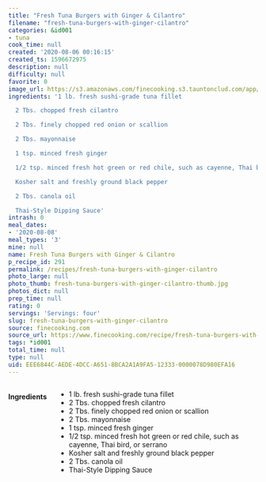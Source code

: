 ```yaml
---
title: "Fresh Tuna Burgers with Ginger & Cilantro"
filename: "fresh-tuna-burgers-with-ginger-cilantro"
categories: &id001
- tuna
cook_time: null
created: '2020-08-06 00:16:15'
created_ts: 1596672975
description: null
difficulty: null
favorite: 0
image_url: https://s3.amazonaws.com/finecooking.s3.tauntonclud.com/app/uploads/2017/04/18235715/051094046-01-tuna-burger-recipe-main.jpg
ingredients: '1 lb. fresh sushi-grade tuna fillet

  2 Tbs. chopped fresh cilantro

  2 Tbs. finely chopped red onion or scallion

  2 Tbs. mayonnaise

  1 tsp. minced fresh ginger

  1/2 tsp. minced fresh hot green or red chile, such as cayenne, Thai bird, or serrano

  Kosher salt and freshly ground black pepper

  2 Tbs. canola oil

  Thai-Style Dipping Sauce'
intrash: 0
meal_dates:
- '2020-08-08'
meal_types: '3'
mine: null
name: Fresh Tuna Burgers with Ginger & Cilantro
p_recipe_id: 291
permalink: /recipes/fresh-tuna-burgers-with-ginger-cilantro
photo_large: null
photo_thumb: fresh-tuna-burgers-with-ginger-cilantro-thumb.jpg
photos_dict: null
prep_time: null
rating: 0
servings: 'Servings: four'
slug: fresh-tuna-burgers-with-ginger-cilantro
source: finecooking.com
source_url: https://www.finecooking.com/recipe/fresh-tuna-burgers-with-ginger-cilantro
tags: *id001
total_time: null
type: null
uid: EEE6844C-AEDE-4DCC-A651-8BCA2A1A9FA5-12333-0000078D980EFA16
---
```

<div class="large-8 medium-7 columns" id="writeup">	</div><!-- #writeup -->
</div><!-- #row-one -->
<div class="row" id="row-two">	<div class="medium-4 small-5 columns" id="ingredients"><h4>Ingredients</h4><div class="box box-ingredients content"><ul>
<li>1 lb. fresh sushi-grade tuna fillet</li>
<li>2 Tbs. chopped fresh cilantro</li>
<li>2 Tbs. finely chopped red onion or scallion</li>
<li>2 Tbs. mayonnaise</li>
<li>1 tsp. minced fresh ginger</li>
<li>1/2 tsp. minced fresh hot green or red chile, such as cayenne, Thai bird, or serrano</li>
<li>Kosher salt and freshly ground black pepper</li>
<li>2 Tbs. canola oil</li>
<li>Thai-Style Dipping Sauce</li>
</ul>
</div>	</div>	<div class="medium-6 small-7 columns" id="directions">	</div>